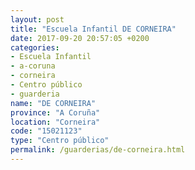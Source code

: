 ```yaml
---
layout: post
title: "Escuela Infantil DE CORNEIRA"
date: 2017-09-20 20:57:05 +0200
categories:
- Escuela Infantil
- a-coruna
- corneira
- Centro público
- guarderia
name: "DE CORNEIRA"
province: "A Coruña"
location: "Corneira"
code: "15021123"
type: "Centro público"
permalink: /guarderias/de-corneira.html
---
```

